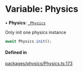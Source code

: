 # Variable: Physics

• **Physics**: [`_Physics`](../classes/Physics.md)

Only init one physics instance
```ts
await Physics.init();  
```

#### Defined in

[packages/physics/Physics.ts:173](https://github.com/Orillusion/orillusion/blob/main/packages/physics/Physics.ts#L173)
